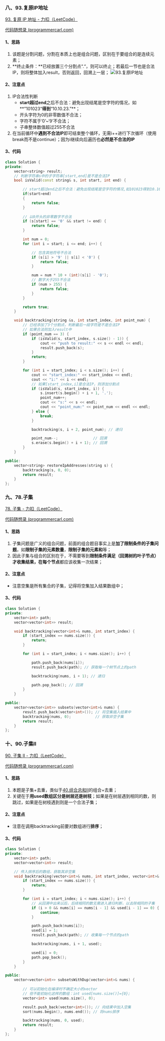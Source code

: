 ### 八、93.复原IP地址

[93. 复原 IP 地址 - 力扣（LeetCode）](https://leetcode.cn/problems/restore-ip-addresses/description/)

[代码随想录 (programmercarl.com)](https://programmercarl.com/0093.复原IP地址.html#算法公开课)

#### 1、思路

1. 该题是分割问题，分割在本质上也是组合问题，区别在于要组合的是连续元素；
2. **终止条件：**已经放置三个分割点“.“，则可以终止；若最后一节也是合法IP，则将整体加入result，否则返回，回溯上一层；
    ![93.复原IP地址](./day24_回溯算法Part3.assets/20201123203735933.png)

#### 2、注意点

1. IP合法性判断
    - **start超过end**之后不合法：避免出现结尾是空字符的情况，如**”101023“**得到**“10.10.23.”**；
    - 开头字符为0的非零数值不合法；
    - 字符不属于’0’~‘9’不合法；
    - 子串整体数值超过255不合法
2. 在当前循环中**遇到不合法IP**即可结束整个循环，无需i++进行下次循环（使用break而不是continue）；因为i继续向后遍历也**必然是不合法的IP**

#### 3、代码

```c++
class Solution {
private:
    vector<string> result;
    // 判断字符串s中的子字符串[start,end]是不是合法IP
    bool isValid(const string& s, int start, int end) {

        // start超过end之后不合法：避免出现结尾是空字符的情况,如101023得到10.10.23.
        if(start>end)
        {
            return false;
        }
        
        // 以0开头的非零数字不合法
        if (s[start] == '0' && start != end) {
            return false;
        }

        int num = 0;
        for (int i = start; i <= end; i++) {

            // 包含其他符号不合法
            if (s[i] > '9' || s[i] < '0') {
                return false;
            }

            num = num * 10 + (int)(s[i] - '0');
            // 数字大于255不合法
            if (num > 255) {
                return false;
            }
        }

        return true;
    }

    void backtracking(string &s, int start_index, int point_num) {
        // 已经添加了3个分割点，判断最后一段字符是不是合法IP
        // 如果合法则加入result中
        if (point_num == 3) {
            if (isValid(s, start_index, s.size() - 1)) {
                cout << "push to result:" << s << endl << endl;
                result.push_back(s);
            }
            return;
        }

        for (int i = start_index; i < s.size(); i++) {
            cout << "start_index:" << start_index << endl;
            cout << "i:" << i << endl;
            // 如果[start_index,i]是合法IP，则添加分割点
            if (isValid(s, start_index, i)) {
                s.insert(s.begin() + i + 1, '.');
                point_num++;
                cout << "s:" << s << endl;
                cout << "point_num:" << point_num << endl << endl;
            } else {
                break;
            }

            backtracking(s, i + 2, point_num); // 递归

            point_num--;                // 回溯
            s.erase(s.begin() + i + 1); // 回溯
        }
    }

public:
    vector<string> restoreIpAddresses(string s) {
        backtracking(s, 0, 0);
        return result;
    }
};
```

### 九、78.子集

[78. 子集 - 力扣（LeetCode）](https://leetcode.cn/problems/subsets/description/)

[代码随想录 (programmercarl.com)](https://programmercarl.com/0078.子集.html#算法公开课)

#### 1、思路

1. 子集问题是广义的组合问题，前面的组合题目事实上是**加了限制条件的子集问题**，如**限制子集的元素数量**，**限制子集的元素和**等；
2. 因此子集与组合的区别在于，不需要等到**限制条件满足（回溯树的叶子节点）**才收集结果，在**每个节点**都应该收集一次结果；

#### 2、注意点

- 注意空集是所有集合的子集，记得将空集加入结果数组中；

#### 3、代码

```c++
class Solution {
private:
    vector<int> path;
    vector<vector<int>> result;

    void backtracking(vector<int>& nums, int start_index) {
        if (start_index == nums.size()) {
            return;
        }

        for (int i = start_index; i < nums.size(); i++) {

            path.push_back(nums[i]);
            result.push_back(path); // 获取每一个树节点上的path

            backtracking(nums, i + 1); // 递归

            path.pop_back(); // 回溯
        }
    }

public:
    vector<vector<int>> subsets(vector<int>& nums) {
        result.push_back(vector<int>()); // 将空集插入结果中
        backtracking(nums, 0);           // 获取非空子集
        return result;
    }
};
```

### 十、90.子集II

[90. 子集 II - 力扣（LeetCode）](https://leetcode.cn/problems/subsets-ii/description/)

[代码随想录 (programmercarl.com)](https://programmercarl.com/0090.子集II.html#算法公开课)

#### 1、思路

1. 本题是子集+去重，类似于[40.组合总和II](#jump)的组合+去重；
2. 关键在于**用used数组区分是树层还是树枝**；如果是在树层遇到相同的数，则跳过，如果是在树枝遇到则是一个合法子集；

#### 2、注意点

- 注意在调用backtracking前要对数组进行**排序**；

#### 3、代码

```c++
class Solution {
private:
    vector<int> path;
    vector<vector<int>> result;

    // 传入排序后的数组，获取其非空集
    void backtracking(vector<int>& nums, int start_index, vector<int>& used) {
        if (start_index == nums.size()) {
            return;
        }

        for (int i = start_index; i < nums.size(); i++) {
            // 从回溯中出来以后，后续相同的数无需进入递归判断，以去除相同的子集
            if (i > 0 && nums[i] == nums[i - 1] && used[i - 1] == 0) {
                continue;
            }

            path.push_back(nums[i]);
            used[i] = 1;
            result.push_back(path); // 收集每一个节点的path

            backtracking(nums, i + 1, used);

            used[i] = 0;
            path.pop_back();
        }
    }

public:
    vector<vector<int>> subsetsWithDup(vector<int>& nums) {
        
        // 可以初始化在编译时不确定大小的vector
        // 但不能初始化这样的数组：int used[nums.size()]={0};
        vector<int> used(nums.size(), 0);

        result.push_back(vector<int>()); // 向结果中加入空集
        sort(nums.begin(), nums.end()); // 将nums排序

        backtracking(nums, 0, used);
        return result;
    }
};
```

